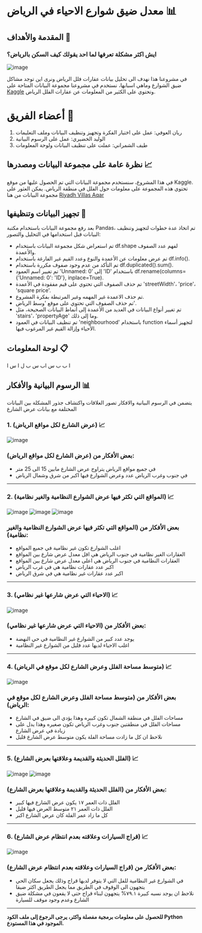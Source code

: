 # معدل ضيق شوارع الاحياء في الرياض 📊

## المقدمة والأهداف 🎯
### ايش اكثر مشكلة تعرفها لما احد يقولك كيف السكن بالرياض؟

![image](https://github.com/RynHb/Bootcamp-Project-3-Interactive-Data-Visualization/assets/62115163/9c32de1a-c3fc-4127-b431-a88df898d260)





في مشروعنا هذا نهدف الى تحليل بيانات عقارات فلل الرياض ونرى اين توجد مشاكل ضيق الشوارع وماهي اسبابها، نستخدم في مشروعنا مجموعة البيانات المتاحة على [Kaggle](https://www.kaggle.com/datasets/reemamuhammed/riyadh-villas-aqar) وتحتوي على الكثير من المعلومات عن عقارات الفلل الرياض.


# أعضاء الفريق 👥
1. ريان العوفي: عمل على اختيار الفكرة وتجهيز وتنظيف البيانات وملف التعليمات
2. الوليد الخضيري: عمل على الرسوم البيانية
3. طيف الشمراني: عملت على تنظيف البيانات ولوحة المعلومات

## نظرة عامة على مجموعة البيانات ومصدرها 📈
في هذا المشروع، سنستخدم مجموعة البيانات التي تم الحصول عليها من موقع Kaggle. تحتوي هذه المجموعة على معلومات حول الفلل في منطقة الرياض. يمكن العثور على مجموعة البيانات من هنا [Riyadh Villas Aqar](https://www.kaggle.com/datasets/reemamuhammed/riyadh-villas-aqar)


## تجهيز البيانات وتنظيفها 🧹
بعد رفع مجموعة البيانات باستخدام مكتبة Pandas، تم اتخاذ عدة خطوات لتجهيز وتنظيف البيانات قبل استخدامها في التحليل والتصور:

- تم استعراض شكل مجموعة البيانات باستخدام df.shape لفهم عدد الصفوف والأعمدة.
- تم عرض معلومات عن الأعمدة والنوع وعدد القيم غير الفارغة باستخدام df.info().
- تم التأكد من عدم وجود صفوف مكررة باستخدام df.duplicated().sum().
- تم تغيير اسم العمود 'Unnamed: 0' إلى 'ID' باستخدام df.rename(columns={'Unnamed: 0': 'ID'}, inplace=True).
- تم حذف الصفوف التي تحتوي على قيم مفقودة في الأعمدة  'streetWidth'، 'price'، 'square price'.
- تم حذف الاعمدة غير المهمه وغير المرتبطة بفكرة المشروع.
- تم حذف الصفوف التي تحتوي على موقع 'وسط الرياض'.
- تم تغيير أنواع البيانات في العديد من الأعمدة إلى أنماط البيانات الصحيحة، مثل 'stairs'، 'propertyAge' وما إلى ذلك.
- تم تنظيف البيانات في العمود 'neighbourhood' باستخدام function لتجهيز أسماء الأحياء وإزالة القيم غير المرغوب فيها.

## لوحة المعلومات 📋
ا ب ب س اب س ب ل ا س ا 

## الرسوم البيانية والأفكار 📊
يتضمن في الرسوم البيانية والافكار تصور العلاقات واكتشاف جذور المشكلة بين البيانات المختلفة مع بيانات عرض الشارع

### 1. (عرض الشارع لكل مواقع الرياض) 📈
   
![image](https://github.com/RynHb/Bootcamp-Project-3-Interactive-Data-Visualization/assets/62115163/726ff9bd-6853-4ab7-b230-c1ca072d6b37)

### بعض الأفكار من (عرض الشارع لكل مواقع الرياض):
- في جميع مواقع الرياض يتراوح عرض الشارع مابين 15 الى 25 متر
- في جنوب وغرب الرياض عدد وعرض الشوارع فيها اكبر من شرق وشمال الرياض

---


### 2. (المواقع التي تكثر فيها عرض الشوارع النظامية والغير نظامية) 📈
   
![image](https://github.com/RynHb/Bootcamp-Project-3-Interactive-Data-Visualization/assets/62115163/76b0d315-9369-4901-85cc-ec1781ba818d)
![image](https://github.com/RynHb/Bootcamp-Project-3-Interactive-Data-Visualization/assets/62115163/75fd8ba0-57a7-4a20-bcbd-f8bd743aa19b)
![image](https://github.com/RynHb/Bootcamp-Project-3-Interactive-Data-Visualization/assets/62115163/557a2695-fa67-452c-ad29-293a967d2273)


### بعض الأفكار من (المواقع التي تكثر فيها عرض الشوارع النظامية والغير نظامية):
- اغلب الشوارع تكون غير نظامية في جميع المواقع 
- العقارات الغير نظامية في جنوب الرياض هي اقل معدل عرض شارع بين المواقع
- العقارات النظامية في جنوب الرياض هي اعلى معدل عرض شارع بين المواقع
- اكبر عدد عقارات نظامية هي في غرب الرياض
- اكبر عدد عقارات غير نظامية هي في شرق الرياض

---


### 3. (الاحياء التي عرض شارعها غير نظامي) 📈
   
![image](https://github.com/RynHb/Bootcamp-Project-3-Interactive-Data-Visualization/assets/62115163/0b8a9621-82a1-4a6b-a677-c50591f7dc7a)

### بعض الأفكار من (الاحياء التي عرض شارعها غير نظامي):
- يوجد عدد كبير من الشوارع غير النظامية في حي النهضة 
- اغلب الاحياء لديها عدد قليل من الشوارع غير النظامية

---


### 4. (متوسط مساحة الفلل وعرض الشارع لكل موقع في الرياض) 📈
   
![image](https://github.com/RynHb/Bootcamp-Project-3-Interactive-Data-Visualization/assets/62115163/2549a625-39bd-438b-a69a-a87bb6e1da9d)

### بعض الأفكار من (متوسط مساحة الفلل وعرض الشارع لكل موقع في الرياض):
- مساحات الفلل في منطقة الشمال تكون كبيره وهذا يؤدي الى ضيق في الشارع 
- مساحات الفلل في منطقتين جنوب وغرب الرياض تكون صغيره وهذا يدل على زيادة في عرض الشارع
- نلاحظ ان كل ما زادت مساحة الفلة يكون متوسط عرض الشارع قليل

---


### 5. (الفلل الحديثة والقديمة وعلاقتها بعرض الشارع) 📈
   
![image](https://github.com/RynHb/Bootcamp-Project-3-Interactive-Data-Visualization/assets/62115163/3dd224ad-3052-4766-9e50-c7b8ff4bddf0)
![image](https://github.com/RynHb/Bootcamp-Project-3-Interactive-Data-Visualization/assets/62115163/09283f71-1026-4c10-a4c2-f6f84ea87af8)


### بعض الأفكار من (الفلل الحديثة والقديمة وعلاقتها بعرض الشارع):
- الفلل ذات العمر ١٧ يكون عرض الشارع فيها كبير 
- الفلل ذات العمر ٢١ متوسط العرض فيها قليل
- كل ما زاد عمر الفلة كان عرض الشارع اكبر

---


### 6. (قراج السيارات وعلاقته بعدم انتظام عرض الشارع) 📈
   
![image](https://github.com/RynHb/Bootcamp-Project-3-Interactive-Data-Visualization/assets/62115163/157d8814-89fe-4e40-a51d-9f4f5a2e1626)


### بعض الأفكار من (قراج السيارات وعلاقته بعدم انتظام عرض الشارع):
- في الشوارع غير النظامية للفل التي لا يتوفر لديها قراج وذلك يجعل سكان الحي يتجهون الى الوقوف في الطريق مما يجعل الطريق اكثر ضيقا
- نلاحظ ان يوجد نسبه كبيرة ٧٩.١% يتجهون لبناء قراج حتى لا يقعون في مشكلة ضيق الشارع وعدم وجود موقف للسيارة

---

**للحصول على معلومات برمجية مفصلة واكثر، يرجى الرجوع إلى ملف الكود Python الموجود في هذا المستودع.**
